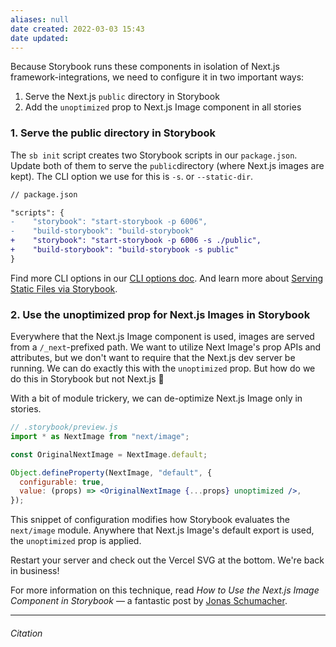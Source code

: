 ```yaml
---
aliases: null
date created: 2022-03-03 15:43
date updated:
---
```


Because Storybook runs these components in isolation of Next.js framework-integrations, we need to configure it in two important ways:

1.  Serve the Next.js `public` directory in Storybook
2.  Add the `unoptimized` prop to Next.js Image component in all stories

### 1. Serve the public directory in Storybook

The `sb init` script creates two Storybook scripts in our `package.json`. Update both of them to serve the `public`directory (where Next.js images are kept). The CLI option we use for this is `-s`. or `--static-dir`.

```diff
// package.json

"scripts": {
-    "storybook": "start-storybook -p 6006",
-    "build-storybook": "build-storybook"
+    "storybook": "start-storybook -p 6006 -s ./public",
+    "build-storybook": "build-storybook -s public"
}
```

Find more CLI options in our [CLI options doc](https://storybook.js.org/docs/react/api/cli-options). And learn more about [Serving Static Files via Storybook](https://storybook.js.org/docs/react/configure/images-and-assets#serving-static-files-via-storybook).

### 2. Use the unoptimized prop for Next.js Images in Storybook

Everywhere that the Next.js Image component is used, images are served from a `/_next`-prefixed path. We want to utilize Next Image's prop APIs and attributes, but we don't want to require that the Next.js dev server be running. We can do exactly this with the `unoptimized` prop. But how do we do this in Storybook but not Next.js 🤔

With a bit of module trickery, we can de-optimize Next.js Image only in stories.

```jsx
// .storybook/preview.js
import * as NextImage from "next/image";

const OriginalNextImage = NextImage.default;

Object.defineProperty(NextImage, "default", {
  configurable: true,
  value: (props) => <OriginalNextImage {...props} unoptimized />,
});
```

This snippet of configuration modifies how Storybook evaluates the `next/image` module. Anywhere that Next.js Image's default export is used, the `unoptimized` prop is applied.

Restart your server and check out the Vercel SVG at the bottom. We're back in business!

For more information on this technique, read _How to Use the Next.js Image Component in Storybook_ — a fantastic post by [Jonas Schumacher](https://dev.to/jonasmerlin).

---

###### Citation

